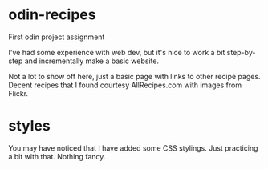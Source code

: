 # odin-recipes
First odin project assignment

I've had some experience with web dev, but it's nice to work a bit step-by-step and incrementally make a basic website.

Not a lot to show off here, just a basic page with links to other recipe pages.
Decent recipes that I found courtesy AllRecipes.com with images from Flickr.

# styles
You may have noticed that I have added some CSS stylings. Just practicing a bit with that. Nothing fancy.
